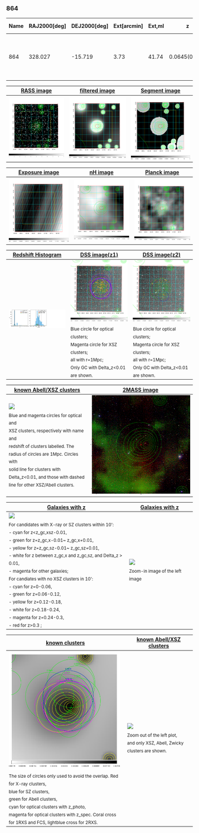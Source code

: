 <div STYLE="page-break-after: always;"></div>

### 864

|Name|RAJ2000[deg]|DEJ2000[deg] |Ext[arcmin]| Ext,ml | z | z_src| C|GC(XSZ,Delta_z<0.01)| GC(OPT,Delta_z<0.01)|GC| R_sig[arcmin] | R500[arcmin] | R500[Mpc]| CRsig[c/s] | CR500[c/s] |L500[1E44 erg/s]|F500[1E-12 erg/s/cm^2]| M500[1E14 Msun]|Tx[keV]|Cnt_sig|Beta|Rc[arcmin]|Comment|Alias|
|---|---|---|---|---|---|------|---|--------|---------|----------|---|---|---|---|---|---|---|---|---|---|---|---|---|---|
|864| 328.027| -15.719| 3.73| 41.74| 0.0645(0.005)| z1, z_xsz| B| L03, MCXC, PSZ2, Tar, XB| A, N, W| A, L03, MCXC, N, PSZ2, Tar, W, XB| 40.600| 11.234| 0.836| 0.365(0.121)| 0.326(0.108)| 0.587(0.136)| 5.846(1.350)| 1.76(0.21)| 3.10(0.23)| 99.3| 0.782(-0.109+0.133)| 6.720(-1.377+1.397)| -| k456|

|[RASS image](../image/864/864_img.pdf)|[filtered image](../image/864/864_fil.pdf)|[Segment image](../image/864/864_seg.pdf)|
|-------------------|--------------------|-------------------|
| <img src="../image/864/864_img.png" width="300">  | <img src="../image/864/864_fil.png" width="300">   | <img src="../image/864/864_seg.png" width="300">  |

|[Exposure image](../image/864/864_mex.pdf)| [nH image](../image/864/864_nh.pdf)| [Planck image](../image/864/864_p.pdf)|
|-------------------|--------------------|-------------------|
|<img src="../image/864/864_mex.png" width="300">   | <img src="../image/864/864_nh.png" width="300">    | <img src="../image/864/864_p.png" width="300"> |

|[Redshift Histogram](../image/864/864_zg.pdf) | [DSS image(z1)](../image/864/864_dss_z1.pdf)      |  [DSS image(z2)](../image/864/864_dss_z2.pdf)    |
|-------------------|--------------------|-------------------|
|<img src="../image/864/864_zg.png" width="300"> |<img src="../image/864/864_dss_z1.png" width="300"> <sub><br>Blue circle for optical clusters; <br>Magenta circle for XSZ clusters; <br>all with r=1Mpc; <br>Only GC with Delta_z<0.01 are shown. </sub>| <img src="../image/864/864_dss_z2.png" width="300"><sub><br>Blue circle for optical clusters; <br>Magenta circle for XSZ clusters; <br>all with r=1Mpc; <br>Only GC with Delta_z<0.01 are shown. </sub> |

|[known Abell/XSZ clusters](../image/864/864_m.pdf) | [2MASS image](../image/864/864_2mass.pdf)      |
|-------------------|-------------------|
|<img src=../image/864/864_m.png width="300"> <br><sub>Blue and magenta circles for optical and <br>XSZ clusters, respectively with name and <br>redshift of clusters labelled. The <br>radius of circles are 1Mpc. Circles with <br>solid line for clusters with <br>Delta_z<0.01, and those with dashed <br>line for other XSZ/Abell clusters.        </sub>|<img src="../image/864/864_2mass.png" width="300">  |

|[Galaxies with z](../image/864/864_opt_ned.pdf) |[Galaxies with z](../image/864/864_opt_ned_zoom.pdf) |
|-------------------|-------------------|
| <img src=../image/864/864_opt_ned.png width="300"> <br><sub> For candidates with X-ray or SZ clusters within 10': <br> - cyan for z<z_gc,xsz-0.01, <br> - green for z=z_gc,x-0.01~ z_gc,x+0.01, <br> - yellow for z=z_gc,sz-0.01~ z_gc,sz+0.01, <br> - white for z between z_gc,x and z_gc,sz, and Delta_z > 0.01, <br> - magenta for other galaxies; <br>For candiates with no XSZ clusters in 10': <br> - cyan for z=0-0.06, <br> - green for z=0.06-0.12, <br> - yellow for z=0.12-0.18, <br> - white for z=0.18-0.24, <br> - magenta for z=0.24-0.3, <br> - red for z>0.3 ;  </sub>|<img src=../image/864/864_opt_ned_zoom.png width="300">  <br><sub> Zoom-in image of the left image</sub>|

|[known clusters](../image/864/864_gc.pdf) |[known Abell/XSZ clusters](../image/864/864_gc_large.pdf) |
|-------------------|-------------------|
| <img src=../image/864/864_gc.png width="300"> <br><sub> The size of circles only used to avoid the overlap. Red for X-ray clusters, <br> blue for SZ clusters, <br> green for Abell clusters, <br> cyan for optical clusters with z_photo, <br> magenta for optical clusters with z_spec. Coral cross for 1RXS and FCS, lightblue cross for 2RXS. </sub>|<img src=../image/864/864_gc_large.png width="300"> <br><sub> Zoom out of the left plot, <br> and only XSZ, Abell, Zwicky clusters are shown. </sub> |



